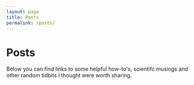 ```yaml
---
layout: page
title: Posts
permalink: /posts/
---
```



# Posts 

Below you can find links to some helpful how-to's, scientifc musings and other random tidbits I thought were worth sharing. 

